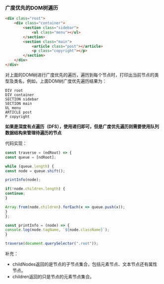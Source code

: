 ### 广度优先的DOM树遍历

```html
<div class="root">
    <div class="container">
        <section class="sidebar">
            <ul class="menu"></ul>
        </section>
        <section class="main">
            <article class="post"></article>
            <p class="copyright"></p>
        </section>
    </div>
</div>
```

对上面的DOM树进行广度优先的遍历，遍历到每个节点时，打印出当前节点的类型及类名，例如，上面DOM树广度优先遍历结果为：

```
DIV root
DIV container
SECTION sidebar
SECTION main
UL menu
ARTICLE post
P copyright
```

__如果是深度有点遍历（DFS），使用递归即可，但是广度优先遍历则需要使用队列数据结构来管理待遍历的节点__

代码实现：

```javascript
const traverse = (ndRoot) => {
const queue = [ndRoot];

while (queue.length) {
const node = queue.shift();

printInfo(node);

if(!node.children.length) {
continue;
}

Array.from(node.children).forEach(x => queue.push(x));
}
};

const printInfo = (node) => {
console.log(node.tagName, `${node.className}`);
}

traverse(document.querySelector(".root"));
```

补充：

- childNodes返回的是节点的子节点集合，包括元素节点、文本节点还有属性节点。
- children返回的只是节点的元素节点集合。